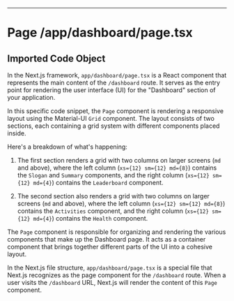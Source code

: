 
---
# Page /app/dashboard/page.tsx
## Imported Code Object
In the Next.js framework, `app/dashboard/page.tsx` is a React component that represents the main content of the `/dashboard` route. It serves as the entry point for rendering the user interface (UI) for the "Dashboard" section of your application.

In this specific code snippet, the `Page` component is rendering a responsive layout using the Material-UI `Grid` component. The layout consists of two sections, each containing a grid system with different components placed inside.

Here's a breakdown of what's happening:

1. The first section renders a grid with two columns on larger screens (`md` and above), where the left column (`xs={12} sm={12} md={8}`) contains the `Slogan` and `Summary` components, and the right column (`xs={12} sm={12} md={4}`) contains the `Leaderboard` component.

2. The second section also renders a grid with two columns on larger screens (`md` and above), where the left column (`xs={12} sm={12} md={8}`) contains the `Activities` component, and the right column (`xs={12} sm={12} md={4}`) contains the `Health` component.

The `Page` component is responsible for organizing and rendering the various components that make up the Dashboard page. It acts as a container component that brings together different parts of the UI into a cohesive layout.

In the Next.js file structure, `app/dashboard/page.tsx` is a special file that Next.js recognizes as the page component for the `/dashboard` route. When a user visits the `/dashboard` URL, Next.js will render the content of this `Page` component.
